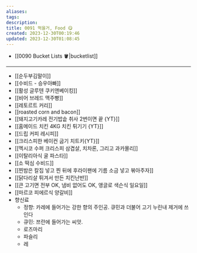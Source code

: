 ```yaml
---
aliases: 
tags: 
description:
title: 0091 먹을거, Food 😋
created: 2023-12-30T00:19:46
updated: 2023-12-30T01:08:45
---
```

- [[0090 Bucket Lists 🪣|bucketlist]]
___
- [[순두부김말이]]
- [[수비드 - 승우아빠]]
- [[활성 글루텐 쿠키앤베이킹]]
- [[비어 브레드 맥주빵]]
- [[레토르트 커리]]
- [[roasted corn and bacon]]
- [[돼지고기카레 전기밥솥 취사 2번이면 끝 {YT}]]
- [[홈메이드 치킨 4KG 치킨 튀기기 {YT}]]
- [[드립 커피 레시피]]
- [[크리스피한 베이컨 굽기 치트키{YT}]]
- [[멕시코 수퍼 크리스피 삼겹살, 치차론, 그리고 과카몰리]]
- [[이탈리아식 굴 파스타]]
- [[소 떡심 수비드]]
- [[찐밤은 칼집 넣고 찐 뒤에 후라이팬에 기름 소금 넣고 볶아주자]]
- [[닭다리살 튀겨서 만든 치킨난반]]
- [[큰 고기면 전부 OK, 냄비 없어도 OK, 앵글로 색슨식 일요일]]
- [[마르코 피에르식 양갈비]]
- 향신료
	- 정향: 카레에 들어가는 강한 향의 주인공. 큐민과 더불어 고기 누린내 제거에 쓰인다
	- 큐민: 쯔란에 들어가는 씨앗.
	- 로즈마리
	- 파슬리
	- 레
